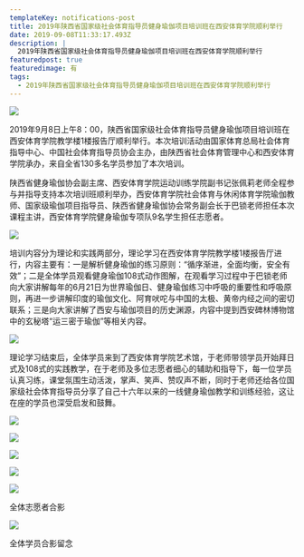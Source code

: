 ```yaml
---
templateKey: notifications-post
title: 2019年陕西省国家级社会体育指导员健身瑜伽项目培训班在西安体育学院顺利举行
date: 2019-09-08T11:33:17.493Z
description: |
  2019年陕西省国家级社会体育指导员健身瑜伽项目培训班在西安体育学院顺利举行
featuredpost: true
featuredimage: 有
tags:
  - 2019年陕西省国家级社会体育指导员健身瑜伽项目培训班在西安体育学院顺利举行
---
```


![](https://demotry.oss-cn-beijing.aliyuncs.com/2019%E5%B9%B4%E9%99%95%E8%A5%BF%E7%9C%81%E5%9B%BD%E5%AE%B6%E7%BA%A7%E7%A4%BE%E4%BC%9A%E4%BD%93%E8%82%B2%E6%8C%87%E5%AF%BC%E5%91%98%E5%81%A5%E8%BA%AB%E7%91%9C%E4%BC%BD%E9%A1%B9%E7%9B%AE%E5%9F%B9%E8%AE%AD%E7%8F%AD%E5%9C%A8%E8%A5%BF%E5%AE%89%E4%BD%93%E8%82%B2%E5%AD%A6%E9%99%A2%E9%A1%BA%E5%88%A9%E4%B8%BE%E8%A1%8C/1.jpg)

  2019年9月8日上午8：00，陕西省国家级社会体育指导员健身瑜伽项目培训班在西安体育学院教学楼1楼报告厅顺利举行。本次培训活动由国家体育总局社会体育指导中心、中国社会体育指导员协会主办，由陕西省社会体育管理中心和西安体育学院承办，来自全省130多名学员参加了本次培训。
 
陕西省健身瑜伽协会副主席、西安体育学院运动训练学院副书记张佩莉老师全程参与并指导支持本次培训班顺利举办，西安体育学院社会体育与休闲体育学院瑜伽教师、国家级瑜伽项目指导员、陕西省健身瑜伽协会常务副会长于巴锁老师担任本次课程主讲，西安体育学院健身瑜伽专项队9名学生担任志愿者。

![](https://demotry.oss-cn-beijing.aliyuncs.com/2019%E5%B9%B4%E9%99%95%E8%A5%BF%E7%9C%81%E5%9B%BD%E5%AE%B6%E7%BA%A7%E7%A4%BE%E4%BC%9A%E4%BD%93%E8%82%B2%E6%8C%87%E5%AF%BC%E5%91%98%E5%81%A5%E8%BA%AB%E7%91%9C%E4%BC%BD%E9%A1%B9%E7%9B%AE%E5%9F%B9%E8%AE%AD%E7%8F%AD%E5%9C%A8%E8%A5%BF%E5%AE%89%E4%BD%93%E8%82%B2%E5%AD%A6%E9%99%A2%E9%A1%BA%E5%88%A9%E4%B8%BE%E8%A1%8C/2.jpg)

  培训内容分为理论和实践两部分，理论学习在西安体育学院教学楼1楼报告厅进行，内容主要有：一是解析健身瑜伽的练习原则：“循序渐进，全面均衡，安全有效”；二是全体学员观看健身瑜伽108式动作图解，在观看学习过程中于巴锁老师向大家讲解每年的6月21日为世界瑜伽日、健身瑜伽练习中呼吸的重要性和呼吸原则，再进一步讲解印度的瑜伽文化、阿育吠咜与中国的太极、黄帝内经之间的密切联系；三是向大家讲解了西安与瑜伽项目的历史渊源，内容中提到西安碑林博物馆中的玄秘塔“运三密于瑜伽”等相关内容。

![](https://demotry.oss-cn-beijing.aliyuncs.com/2019%E5%B9%B4%E9%99%95%E8%A5%BF%E7%9C%81%E5%9B%BD%E5%AE%B6%E7%BA%A7%E7%A4%BE%E4%BC%9A%E4%BD%93%E8%82%B2%E6%8C%87%E5%AF%BC%E5%91%98%E5%81%A5%E8%BA%AB%E7%91%9C%E4%BC%BD%E9%A1%B9%E7%9B%AE%E5%9F%B9%E8%AE%AD%E7%8F%AD%E5%9C%A8%E8%A5%BF%E5%AE%89%E4%BD%93%E8%82%B2%E5%AD%A6%E9%99%A2%E9%A1%BA%E5%88%A9%E4%B8%BE%E8%A1%8C/3.jpg)

  理论学习结束后，全体学员来到了西安体育学院艺术馆，于老师带领学员开始拜日式及108式的实践教学，在于老师及多位志愿者细心的辅助和指导下，每一位学员认真习练，课堂氛围生动活泼，掌声、笑声、赞叹声不断，同时于老师还给各位国家级社会体育指导员分享了自己十六年以来的一线健身瑜伽教学和训练经验，这让在座的学员也深受启发和鼓舞。

![](https://demotry.oss-cn-beijing.aliyuncs.com/2019%E5%B9%B4%E9%99%95%E8%A5%BF%E7%9C%81%E5%9B%BD%E5%AE%B6%E7%BA%A7%E7%A4%BE%E4%BC%9A%E4%BD%93%E8%82%B2%E6%8C%87%E5%AF%BC%E5%91%98%E5%81%A5%E8%BA%AB%E7%91%9C%E4%BC%BD%E9%A1%B9%E7%9B%AE%E5%9F%B9%E8%AE%AD%E7%8F%AD%E5%9C%A8%E8%A5%BF%E5%AE%89%E4%BD%93%E8%82%B2%E5%AD%A6%E9%99%A2%E9%A1%BA%E5%88%A9%E4%B8%BE%E8%A1%8C/4.jpg)

![](https://demotry.oss-cn-beijing.aliyuncs.com/2019%E5%B9%B4%E9%99%95%E8%A5%BF%E7%9C%81%E5%9B%BD%E5%AE%B6%E7%BA%A7%E7%A4%BE%E4%BC%9A%E4%BD%93%E8%82%B2%E6%8C%87%E5%AF%BC%E5%91%98%E5%81%A5%E8%BA%AB%E7%91%9C%E4%BC%BD%E9%A1%B9%E7%9B%AE%E5%9F%B9%E8%AE%AD%E7%8F%AD%E5%9C%A8%E8%A5%BF%E5%AE%89%E4%BD%93%E8%82%B2%E5%AD%A6%E9%99%A2%E9%A1%BA%E5%88%A9%E4%B8%BE%E8%A1%8C/5.jpg)

![](https://demotry.oss-cn-beijing.aliyuncs.com/2019%E5%B9%B4%E9%99%95%E8%A5%BF%E7%9C%81%E5%9B%BD%E5%AE%B6%E7%BA%A7%E7%A4%BE%E4%BC%9A%E4%BD%93%E8%82%B2%E6%8C%87%E5%AF%BC%E5%91%98%E5%81%A5%E8%BA%AB%E7%91%9C%E4%BC%BD%E9%A1%B9%E7%9B%AE%E5%9F%B9%E8%AE%AD%E7%8F%AD%E5%9C%A8%E8%A5%BF%E5%AE%89%E4%BD%93%E8%82%B2%E5%AD%A6%E9%99%A2%E9%A1%BA%E5%88%A9%E4%B8%BE%E8%A1%8C/6.jpg)

![](https://demotry.oss-cn-beijing.aliyuncs.com/2019%E5%B9%B4%E9%99%95%E8%A5%BF%E7%9C%81%E5%9B%BD%E5%AE%B6%E7%BA%A7%E7%A4%BE%E4%BC%9A%E4%BD%93%E8%82%B2%E6%8C%87%E5%AF%BC%E5%91%98%E5%81%A5%E8%BA%AB%E7%91%9C%E4%BC%BD%E9%A1%B9%E7%9B%AE%E5%9F%B9%E8%AE%AD%E7%8F%AD%E5%9C%A8%E8%A5%BF%E5%AE%89%E4%BD%93%E8%82%B2%E5%AD%A6%E9%99%A2%E9%A1%BA%E5%88%A9%E4%B8%BE%E8%A1%8C/7.jpg)

![](https://demotry.oss-cn-beijing.aliyuncs.com/2019%E5%B9%B4%E9%99%95%E8%A5%BF%E7%9C%81%E5%9B%BD%E5%AE%B6%E7%BA%A7%E7%A4%BE%E4%BC%9A%E4%BD%93%E8%82%B2%E6%8C%87%E5%AF%BC%E5%91%98%E5%81%A5%E8%BA%AB%E7%91%9C%E4%BC%BD%E9%A1%B9%E7%9B%AE%E5%9F%B9%E8%AE%AD%E7%8F%AD%E5%9C%A8%E8%A5%BF%E5%AE%89%E4%BD%93%E8%82%B2%E5%AD%A6%E9%99%A2%E9%A1%BA%E5%88%A9%E4%B8%BE%E8%A1%8C/8.jpg)

全体志愿者合影

![](https://demotry.oss-cn-beijing.aliyuncs.com/2019%E5%B9%B4%E9%99%95%E8%A5%BF%E7%9C%81%E5%9B%BD%E5%AE%B6%E7%BA%A7%E7%A4%BE%E4%BC%9A%E4%BD%93%E8%82%B2%E6%8C%87%E5%AF%BC%E5%91%98%E5%81%A5%E8%BA%AB%E7%91%9C%E4%BC%BD%E9%A1%B9%E7%9B%AE%E5%9F%B9%E8%AE%AD%E7%8F%AD%E5%9C%A8%E8%A5%BF%E5%AE%89%E4%BD%93%E8%82%B2%E5%AD%A6%E9%99%A2%E9%A1%BA%E5%88%A9%E4%B8%BE%E8%A1%8C/9.jpg)

全体学员合影留念
